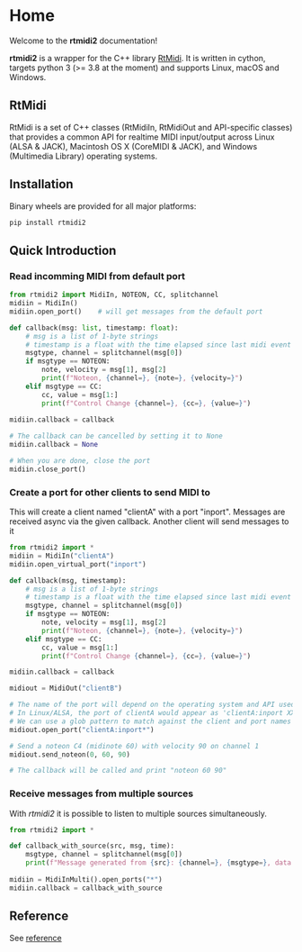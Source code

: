 # Home

Welcome to the **rtmidi2** documentation!

**rtmidi2** is a wrapper for the C++ library [RtMidi](http://www.music.mcgill.ca/~gary/rtmidi/). It is written in cython, targets python 3 (>= 3.8 at the moment) and supports Linux, macOS and Windows. 

## RtMidi

RtMidi is a set of C++ classes (RtMidiIn, RtMidiOut and API-specific classes) that provides a common API for realtime MIDI input/output across Linux (ALSA & JACK), Macintosh OS X (CoreMIDI & JACK), and Windows (Multimedia Library) operating systems.

## Installation

Binary wheels are provided for all major platforms:

``` bash
pip install rtmidi2
```

## Quick Introduction

### Read incomming MIDI from default port

```python
from rtmidi2 import MidiIn, NOTEON, CC, splitchannel
midiin = MidiIn()
midiin.open_port()    # will get messages from the default port

def callback(msg: list, timestamp: float):
    # msg is a list of 1-byte strings
    # timestamp is a float with the time elapsed since last midi event
    msgtype, channel = splitchannel(msg[0])
    if msgtype == NOTEON:
        note, velocity = msg[1], msg[2]
        print(f"Noteon, {channel=}, {note=}, {velocity=}")
    elif msgtype == CC:
        cc, value = msg[1:]
        print(f"Control Change {channel=}, {cc=}, {value=}")
        
midiin.callback = callback

# The callback can be cancelled by setting it to None
midiin.callback = None

# When you are done, close the port
midiin.close_port()
```

### Create a port for other clients to send MIDI to

This will create a client named "clientA" with a port "inport". Messages
are received async via the given callback. Another client will send messages
to it

```python
from rtmidi2 import *
midiin = MidiIn("clientA")
midiin.open_virtual_port("inport")

def callback(msg, timestamp):
    # msg is a list of 1-byte strings
    # timestamp is a float with the time elapsed since last midi event
    msgtype, channel = splitchannel(msg[0])
    if msgtype == NOTEON:
        note, velocity = msg[1], msg[2]
        print(f"Noteon, {channel=}, {note=}, {velocity=}")
    elif msgtype == CC:
        cc, value = msg[1:]
        print(f"Control Change {channel=}, {cc=}, {value=}")

midiin.callback = callback

midiout = MidiOut("clientB")

# The name of the port will depend on the operating system and API used
# In Linux/ALSA, the port of clientA would appear as 'clientA:inport XXX:Y'
# We can use a glob pattern to match against the client and port names
midiout.open_port("clientA:inport*")

# Send a noteon C4 (midinote 60) with velocity 90 on channel 1
midiout.send_noteon(0, 60, 90)

# The callback will be called and print "noteon 60 90"
```

### Receive messages from multiple sources

With *rtmidi2* it is possible to listen to multiple sources simultaneously.

```python
from rtmidi2 import *

def callback_with_source(src, msg, time):
    msgtype, channel = splitchannel(msg[0])
    print(f"Message generated from {src}: {channel=}, {msgtype=}, data: {msg[1:]}")
    
midiin = MidiInMulti().open_ports("*")
midiin.callback = callback_with_source   

```

## Reference

See [reference](reference.md)

